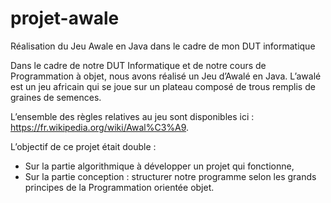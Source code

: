 # projet-awale
Réalisation du Jeu Awale en Java dans le cadre de mon DUT informatique

Dans le cadre de notre DUT Informatique et de notre cours de Programmation à objet, nous avons réalisé un Jeu d’Awalé en Java. L’awalé est un jeu africain qui se joue sur un plateau composé de trous remplis de graines de semences. 

L’ensemble des règles relatives au jeu sont disponibles ici : https://fr.wikipedia.org/wiki/Awal%C3%A9.

L’objectif de ce projet était double :
  - Sur la partie algorithmique à développer un projet qui fonctionne,
  - Sur la partie conception : structurer notre programme selon les grands principes de la Programmation orientée objet.  
